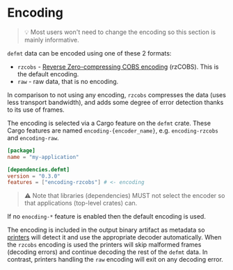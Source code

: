 # Encoding

> 💡 Most users won't need to change the encoding so this section is mainly informative.

`defmt` data can be encoded using one of these 2 formats:

- `rzcobs` - [Reverse Zero-compressing COBS encoding][rzcobs] (rzCOBS). This is the default encoding.
- `raw` - raw data, that is no encoding.

[rzcobs]: https://github.com/Dirbaio/rzcobs

In comparison to not using any encoding, `rzcobs` compresses the data (uses less transport bandwidth),
and adds some degree of error detection thanks to its use of frames.

The encoding is selected via a Cargo feature on the `defmt` crate.
These Cargo features are named `encoding-{encoder_name}`, e.g. `encoding-rzcobs` and `encoding-raw`.

``` toml
[package]
name = "my-application"

[dependencies.defmt]
version = "0.3.0"
features = ["encoding-rzcobs"] # <- encoding
```

> ⚠️ Note that libraries (dependencies) MUST not select the encoder so that applications (top-level crates) can.

If no `enocding-*` feature is enabled then the default encoding is used.

The encoding is included in the output binary artifact as metadata so [printers](printers.html) will detect it and use the appropriate decoder automatically.
When the `rzcobs` encoding is used the printers will skip malformed frames (decoding errors) and continue decoding the rest of the `defmt` data.
In contrast, printers handling the `raw` encoding will exit on any decoding error.
